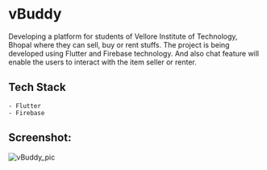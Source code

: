 # vBuddy

Developing a platform for students of Vellore Institute of Technology, Bhopal where they can sell, buy or rent stuffs. The project is being developed using Flutter and Firebase technology. And also chat feature will enable the users to interact with the item seller or renter.

## Tech Stack
    - Flutter
    - Firebase

## Screenshot:
![vBuddy_pic](https://github.com/rohitranjan753/vBuddy/blob/master/assets/images/vbuddy_pic3.png)
